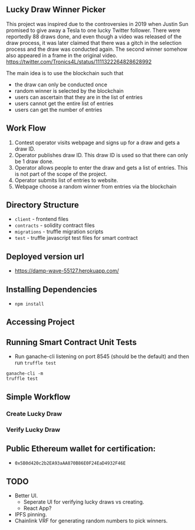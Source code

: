 ## Lucky Draw Winner Picker
This project was inspired due to the controversies in 2019 when Justin Sun promised to give away a Tesla to one lucky Twitter follower. There were reportedly 88 draws done, and even though a video was released of the draw process, it was later claimed that there was a gitch in the selection process and the draw was conducted again. The second winner somehow also appeared in a frame in the original video. https://twitter.com/Tronics4L/status/1111322264828628992

The main idea is to use the blockchain such that
* the draw can only be conducted once
* random winner is selected by the blockchain
* users can ascertain that they are in the list of entries
* users cannot get the entire list of entries
* users can get the number of entries

## Work Flow
1. Contest operator visits webpage and signs up for a draw and gets a draw ID.
2. Operator publishes draw ID. This draw ID is used so that there can only be 1 draw done.
3. Operator allows people to enter the draw and gets a list of entries. This is not part of the scope of the project.
4. Operator submits list of entries to website.
5. Webpage choose a random winner from entries via the blockchain


## Directory Structure
* `client` - frontend files
* `contracts` - solidity contract files
* `migrations` - truffle migration scripts
* `test` - truffle javascript test files for smart contract

## Deployed version url
* https://damp-wave-55127.herokuapp.com/

## Installing Dependencies
* `npm install` 
## Accessing Project

## Running Smart Contract Unit Tests
* Run ganache-cli listening on port 8545 (should be the default) and then run `truffle test`
```
ganache-cli -m
truffle test
```
## Simple Workflow
### Create Lucky Draw

### Verify Lucky Draw

## Public Ethereum wallet for certification:
* `0x5B0d420c2b2EA93aAA870B86E0F24EaD4932F46E`


## TODO
* Better UI. 
  * Seperate UI for verifying lucky draws vs creating.
  * React App?
* IPFS pinning.
* Chainlink VRF for generating random numbers to pick winners. 


